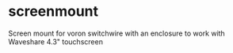 # screenmount
Screen mount for voron switchwire with an enclosure to work with Waveshare 4.3" touchscreen
